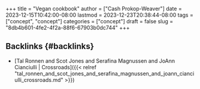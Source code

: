 +++
title = "Vegan cookbook"
author = ["Cash Prokop-Weaver"]
date = 2023-12-15T10:42:00-08:00
lastmod = 2023-12-23T20:38:44-08:00
tags = ["concept", "concept"]
categories = ["concept"]
draft = false
slug = "8db4b601-4fe2-4f2a-88f6-67903b0dc744"
+++

## Backlinks {#backlinks}

-   [Tal Ronnen and Scot Jones and Serafina Magnussen and JoAnn Cianciulli | Crossroads]({{< relref "tal_ronnen_and_scot_jones_and_serafina_magnussen_and_joann_cianciulli_crossroads.md" >}})
